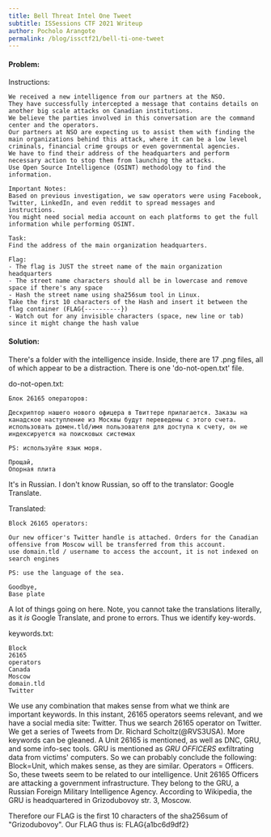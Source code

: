 ```yaml
---
title: Bell Threat Intel One Tweet
subtitle: ISSessions CTF 2021 Writeup
author: Pocholo Arangote
permalink: /blog/issctf21/bell-ti-one-tweet
---
```


#### Problem:
Instructions:
```
We received a new intelligence from our partners at the NSO. 
They have successfully intercepted a message that contains details on another big scale attacks on Canadian institutions. 
We believe the parties involved in this conversation are the command center and the operators. 
Our partners at NSO are expecting us to assist them with finding the main organizations behind this attack, where it can be a low level criminals, financial crime groups or even governmental agencies. 
We have to find their address of the headquarters and perform necessary action to stop them from launching the attacks. 
Use Open Source Intelligence (OSINT) methodology to find the information.

Important Notes:
Based on previous investigation, we saw operators were using Facebook, Twitter, LinkedIn, and even reddit to spread messages and instructions. 
You might need social media account on each platforms to get the full information while performing OSINT. 

Task:
Find the address of the main organization headquarters. 

Flag:
- The flag is JUST the street name of the main organization headquarters
- The street name characters should all be in lowercase and remove space if there's any space
- Hash the street name using sha256sum tool in Linux. 
Take the first 10 characters of the Hash and insert it between the flag container (FLAG{----------})
- Watch out for any invisible characters (space, new line or tab) since it might change the hash value
```

#### Solution:

There's a folder with the intelligence inside. Inside, there are 17 .png files, all of which appear to be a distraction. There is one 'do-not-open.txt' file.

do-not-open.txt:
```
Блок 26165 операторов:

Дескриптор нашего нового офицера в Твиттере прилагается. Заказы на канадское наступление из Москвы будут переведены с этого счета.
использовать домен.tld/имя пользователя для доступа к счету, он не индексируется на поисковых системах

PS: используйте язык моря.

Прощай,
Опорная плита
```

It's in Russian. I don't know Russian, so off to the translator: Google Translate.

Translated:
```
Block 26165 operators:

Our new officer's Twitter handle is attached. Orders for the Canadian offensive from Moscow will be transferred from this account.
use domain.tld / username to access the account, it is not indexed on search engines

PS: use the language of the sea.

Goodbye,
Base plate
```

A lot of things going on here. Note, you cannot take the translations literally, as it *is* Google Translate, and prone to errors. Thus we identify key-words.

keywords.txt:
```
Block
26165
operators
Canada
Moscow
domain.tld
Twitter
```

We use any combination that makes sense from what we think are important keywords.
In this instant, 26165 operators seems relevant, and we have a social media site: Twitter. Thus we search 26165 operator on Twitter. We get a series of Tweets from Dr. Richard Scholtz(@RVS3USA). More keywords can be gleaned. A Unit 26165 is mentioned, as well as DNC, GRU, and some info-sec tools. GRU is mentioned as *GRU OFFICERS* exfiltrating data from victims' computers. So we can probably conclude the following: Block=Unit, which makes sense, as they are similar. Operators = Officers. So, these tweets seem to be related to our intelligence. Unit 26165 Officers are attacking a government infrastructure. They belong to the GRU, a Russian Foreign Military Intelligence Agency. According to Wikipedia, the GRU is headquartered in Grizodubovoy str. 3, Moscow.

Therefore our FLAG is the first 10 characters of the sha256sum of "Grizodubovoy". Our FLAG thus is: FLAG{a1bc6d9df2}

